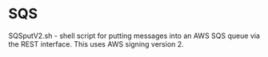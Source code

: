 SQS
===

SQSputV2.sh - shell script for putting messages into an AWS SQS queue via the REST interface. This uses AWS signing version 2. 
